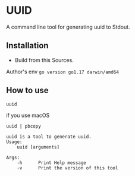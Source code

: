 UUID
====

A command line tool for generating uuid to Stdout.

Installation
------------

-	Build from this Sources.

Author's env `go version go1.17 darwin/amd64`

How to use
----------

```
uuid
```

if you use macOS

```
uuid | pbcopy
```

```
uuid is a tool to generate uuid.
Usage: 
    uuid [arguments]

Args:
    -h      Print Help message
    -v      Print the version of this tool
```
